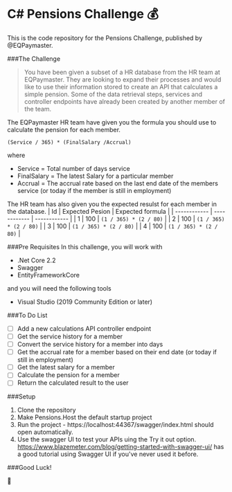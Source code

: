 # C# Pensions Challenge :moneybag:

This is the code repository for the Pensions Challenge, published by @EQPaymaster.

###The Challenge
>You have been given a subset of a HR database from the HR team at EQPaymaster.  They are looking to expand their processes and would like to use their information stored to create an API that calculates a simple pension.  Some of the data retrieval steps, services and controller endpoints have already been created by another member of the team.

The EQPaymaster HR team have given you the formula you should use to calculate the pension for each member.

`(Service / 365) * (FinalSalary /Accrual)`

where
- Service = Total number of days service
- FinalSalary = The latest Salary for a particular member
- Accrual = The accrual rate based on the last end date of the members service (or today if the member is still in employment)

The HR team has also given you the expected resulst for each member in the database.
| Id                | Expected Pesion | Expected formula |
| ------------ | ------------ | ------------ |
| 1  | 100  | `(1 / 365) * (2 / 80)`  |
| 2  | 100  | `(1 / 365) * (2 / 80)`  |
| 3  | 100  | `(1 / 365) * (2 / 80)`  |
| 4  | 100  | `(1 / 365) * (2 / 80)`  |

###Pre Requisites
In this challenge, you will work with
- .Net Core 2.2
- Swagger
- EntityFrameworkCore

and you will need the following tools
- Visual Studio (2019 Community Edition or later)

###To Do List
- [ ] Add a new calculations API controller endpoint
- [ ] Get the service history for a member
- [ ] Convert the service history for a member into days
- [ ] Get the accrual rate for a  member based on their end date (or today if still in employment)
- [ ] Get the latest salary for a member
- [ ] Calculate the pension for a member
- [ ] Return the calculated result to the user

###Setup
1. Clone the repository
2.  Make Pensions.Host the default startup project
3. Run the project - https://localhost:44367/swagger/index.html should open automatically.
4. Use the swagger UI to test your APIs uing the Try it out option.  https://www.blazemeter.com/blog/getting-started-with-swagger-ui/ has a good tutorial using Swagger UI if you've never used it before.

###Good Luck!

:rocket: